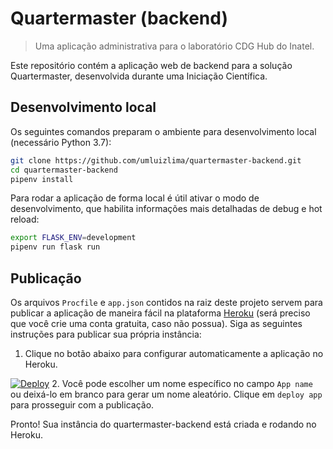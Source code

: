 # Quartermaster (backend)
> Uma aplicação administrativa para o laboratório CDG Hub do Inatel.

Este repositório contém a aplicação web de backend para a solução Quartermaster,
desenvolvida durante uma Iniciação Científica.

## Desenvolvimento local

Os seguintes comandos preparam o ambiente para desenvolvimento local (necessário Python 3.7):
```sh
git clone https://github.com/umluizlima/quartermaster-backend.git
cd quartermaster-backend
pipenv install
```

Para rodar a aplicação de forma local é útil ativar o modo de desenvolvimento, que habilita informações mais detalhadas de debug e hot reload:
```sh
export FLASK_ENV=development
pipenv run flask run
```

## Publicação

Os arquivos `Procfile` e `app.json` contidos na raiz deste projeto servem para publicar a aplicação de maneira fácil na plataforma [Heroku](https://heroku.com) (será preciso que você crie uma conta gratuita, caso não possua). Siga as seguintes instruções para publicar sua própria instância:

1. Clique no botão abaixo para configurar automaticamente a aplicação no Heroku.

  [![Deploy](https://www.herokucdn.com/deploy/button.svg)](https://heroku.com/deploy)
2. Você pode escolher um nome específico no campo `App name` ou deixá-lo em branco para gerar um nome aleatório. Clique em `deploy app` para prosseguir com a publicação.

Pronto! Sua instância do quartermaster-backend está criada e rodando no Heroku.
